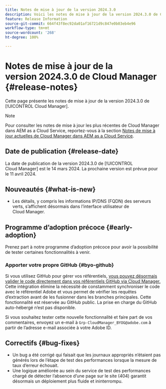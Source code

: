 ```yaml
---
title: Notes de mise à jour de la version 2024.3.0
description: Voici les notes de mise à jour de la version 2024.3.0 de Cloud Manager.
feature: Release Information
source-git-commit: 664f43f8ec92da01af16721d9c847e0b03eb4e96
workflow-type: tm+mt
source-wordcount: '268'
ht-degree: 100%

---
```



# Notes de mise à jour de la version 2024.3.0 de Cloud Manager {#release-notes}

Cette page présente les notes de mise à jour de la version 2024.3.0 de [!UICONTROL Cloud Manager].

>[!NOTE]
>
>Pour consulter les notes de mise à jour les plus récentes de Cloud Manager dans AEM as a Cloud Service, reportez-vous à la section [Notes de mise à jour actuelles de Cloud Manager dans AEM as a Cloud Service](https://experienceleague.adobe.com/docs/experience-manager-cloud-service/content/implementing/using-cloud-manager/release-notes-cloud-manager/release-notes-cm-current.html?lang=fr).

## Date de publication {#release-date}

La date de publication de la version 2024.3.0 de [!UICONTROL Cloud Manager] est le 14 mars 2024. La prochaine version est prévue pour le 11 avril 2024.

## Nouveautés {#what-is-new}

* Les détails, y compris les informations IP/DNS (FQDN) des serveurs verts, s’affichent désormais dans l’interface utilisateur de Cloud Manager.

## Programme d’adoption précoce {#early-adoption}

Prenez part à notre programme d’adoption précoce pour avoir la possibilité de tester certaines fonctionnalités à venir.

### Apporter votre propre GitHub {#byo-github}

Si vous utilisez GitHub pour gérer vos référentiels, [vous pouvez désormais valider le code directement dans vos référentiels GitHub via Cloud Manager.](/help/managing-code/byo-github.md) Cette intégration élimine la nécessité de constamment synchroniser le code avec le référentiel Adobe et vous permet de vérifier les requêtes d’extraction avant de les fusionner dans les branches principales. Cette fonctionnalité est réservée au GitHub public. La prise en charge du GitHub auto-hébergé n’est pas disponible.

Si vous souhaitez tester cette nouvelle fonctionnalité et faire part de vos commentaires, envoyez un e-mail à `Grp-CloudManager_BYOG@adobe.com` à partir de l’adresse e-mail associée à votre Adobe ID.

## Correctifs {#bug-fixes}

* Un bug a été corrigé qui faisait que les journaux appropriés n’étaient pas générés lors de l’étape de test des performances lorsque la mesure de taux d’erreur échouait.
* Une logique améliorée au sein du service de test des performances chargé de détecter l’absence d’une page sur le site (404) garantit désormais un déploiement plus fluide et ininterrompu.
